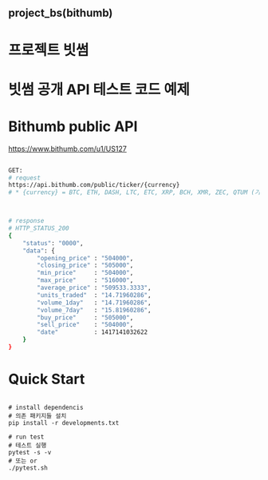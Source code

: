 ## project_bs(bithumb)
# 프로젝트 빗썸
 

# 빗썸 공개 API 테스트 코드 예제
# Bithumb public API 
https://www.bithumb.com/u1/US127

```sh

GET:
# request
https://api.bithumb.com/public/ticker/{currency}
# * {currency} = BTC, ETH, DASH, LTC, ETC, XRP, BCH, XMR, ZEC, QTUM (기본값: BTC), ALL(전체)



# response
# HTTP_STATUS_200
{
    "status": "0000",
    "data": {
        "opening_price" : "504000",
        "closing_price" : "505000",
        "min_price"     : "504000",
        "max_price"     : "516000",
        "average_price" : "509533.3333",
        "units_traded"  : "14.71960286",
        "volume_1day"   : "14.71960286",
        "volume_7day"   : "15.81960286",
        "buy_price"     : "505000",
        "sell_price"    : "504000",
        "date"          : 1417141032622
    }
}

```


# Quick Start
```

# install dependencis
# 의존 패키지들 설치 
pip install -r developments.txt

# run test
# 테스트 실행
pytest -s -v 
# 또는 or 
./pytest.sh

```

